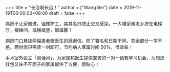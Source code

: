 +++
title = "长治啊长治！"
author = ["Wang Bei"]
date = 2019-11-19T00:00:00+08:00
draft = false
+++

病房不让家属进，强推护工，美其名曰防止交叉感染。一大堆家属老乡挤在电梯厅，楼梯间，或横或竖，很温馨！

病房门口悬挂两幅患者赠医生的感谢信。除了署名和日期不同，其余部分一字不差。两封信只需读一封即可，节约病人家属时间 50%，很效率！

手术室外设立「谈话间」，为家属和医生提供宝贵的一对一请教学习机会，为想送红包又抹不开面子的家属提供了方便，很贴心！
